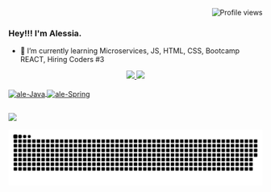 <p align="right"> <img src="https://komarev.com/ghpvc/?username=AleehSophia&color=ff69b4" alt="Profile views" /> </p>

### Hey!!! I'm Alessia.


- 🌱 I’m currently learning Microservices, JS, HTML, CSS, Bootcamp REACT, Hiring Coders #3

<div align="center">
  <a href="https://github.com/AleehSophia">
  <img height="160em" src="https://github-readme-stats.vercel.app/api?username=AleehSophia&show_icons=true&theme=dracula&include_all_commits=true&count_private=true"/>
  <img height="160em" src="https://github-readme-stats.vercel.app/api/top-langs/?username=AleehSophia&layout=compact&langs_count=7&theme=dracula"/>
</div>
 <div style="display: inline_block"><br>
  <img align="center" alt="ale-Java" height="80" width="80" <img src="https://cdn.jsdelivr.net/gh/devicons/devicon/icons/java/java-original-wordmark.svg" />
   <img align="center" alt="ale-Spring" height="100" width="100" <img src="https://cdn.jsdelivr.net/gh/devicons/devicon/icons/spring/spring-original-wordmark.svg" />
</div>   
  
##

<div>  
  <a href="https://www.linkedin.com/in/alessia-casado-10838b205/" target="_blank"><img src="https://img.shields.io/badge/-LinkedIn-%230077B5?style=for-the-badge&logo=linkedin&logoColor=white" target="_blank"></a>
</div>  
  
![Snake animation](https://github.com/AleehSophia/AleehSophia/blob/output/github-contribution-grid-snake.svg)  
